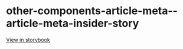 # other-components-article-meta--article-meta-insider-story

[View in storybook](https://raw.githack.com/Independent-Digital-News-and-Media-Ltd/standard-pwamp-sb/PR-306-sb/index.html?path=/story/other-components-article-meta--article-meta-insider-story)